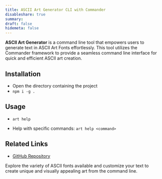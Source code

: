 ```yaml
---
title: ASCII Art Generator CLI with Commander
disableshare: true
summary: 
draft: false
hidemeta: false
---
```


**ASCII Art Generator** is a command line tool that empowers users to generate text in ASCII Art Fonts effortlessly. This tool utilizes the Commander framework to provide a seamless command line interface for quick and efficient ASCII art creation.


## Installation
- Open the directory containing the project
- `npm i -g .`

## Usage
- `art help`

- Help with specific commands: `art help <command>`


## Related Links

- [GitHub Repository](https://github.com/vishruthdevan/ascii-art-text/)

Explore the variety of ASCII fonts available and customize your text to create unique and visually appealing art from the command line.
